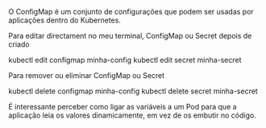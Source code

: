 O ConfigMap é um conjunto de configurações que podem ser usadas por aplicações dentro do Kubernetes.

Para editar directament no meu terminal, ConfigMap ou Secret depois de criado

kubectl edit configmap minha-config
kubectl edit secret minha-secret


Para remover ou eliminar ConfigMap ou Secret

kubectl delete configmap minha-config
kubectl delete secret minha-secret



É interessante perceber como ligar as variáveis a um Pod para que a aplicação leia os valores dinamicamente, em vez de os embutir no código.
